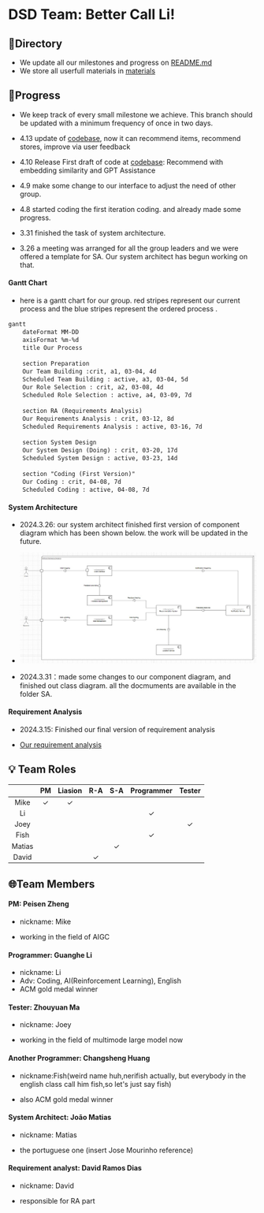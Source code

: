 # DSD Team: Better Call Li!

## 📒Directory

- We update all our milestones and progress on [README.md](./README.md) 
- We store all userfull materials in [materials](./materials) 





## 🚩Progress

- We keep track of every small milestone we achieve. This branch should be updated with a minimum frequency of once in two days. 

- 4.13 update of [codebase](./codebase/), now it can recommend items, recommend stores, improve via user feedback 

- 4.10 Release First draft of code at [codebase](./codebase/): Recommend with embedding similarity and GPT Assistance 

- 4.9 make some change to our interface to adjust the need of other group.

- 4.8 started coding the first iteration coding. and already made some progress.

- 3.31 finished the task of system architecture. 

- 3.26 a meeting was arranged for all the group leaders and we were offered a template for SA. Our system architect has begun working on that.



#### Gantt Chart
 - here is a gantt chart for our group. red stripes represent our current process and the blue stripes represent the ordered process .
```mermaid
gantt
    dateFormat MM-DD
    axisFormat %m-%d
    title Our Process

    section Preparation
    Our Team Building :crit, a1, 03-04, 4d
    Scheduled Team Building : active, a3, 03-04, 5d
    Our Role Selection : crit, a2, 03-08, 4d
    Scheduled Role Selection : active, a4, 03-09, 7d

    section RA (Requirements Analysis)
    Our Requirements Analysis : crit, 03-12, 8d
    Scheduled Requirements Analysis : active, 03-16, 7d

    section System Design
    Our System Design (Doing) : crit, 03-20, 17d
    Scheduled System Design : active, 03-23, 14d

    section "Coding (First Version)"
    Our Coding : crit, 04-08, 7d
    Scheduled Coding : active, 04-08, 7d

```

#### System Architecture
 - 2024.3.26: our system architect finished first version of component diagram which has been shown below. the work will be updated in the future.
 - ![componentDiagram](pics/componentdia.png)

 - 2024.3.31：made some changes to our component diagram, and finished out class diagram. all the docmuments are available in the folder SA.


#### Requirement Analysis

- 2024.3.15: Finished our final version of requirement analysis

- [Our requirement analysis](./req-analysis/req_doc.md) 



## 💡 Team Roles

|        |      PM      |   Liasion    |     R-A      |     S-A      |  Programmer  |    Tester    |
| :----: | :----------: | :----------: | :----------: | :----------: | :----------: | :----------: |
|  Mike  | $\checkmark$ | $\checkmark$ |              |              |              |              |
|   Li   |              |              |              |              | $\checkmark$ |              |
|  Joey  |              |              |              |              |              | $\checkmark$ |
|  Fish  |              |              |              |              | $\checkmark$ |              |
| Matias |              |              |              | $\checkmark$ |              |              |
| David  |              |              | $\checkmark$ |              |              |              |







## 🌐Team Members

#### PM: Peisen Zheng
- nickname: Mike

- working in the field of AIGC

#### Programmer: Guanghe Li 

- nickname: Li
- Adv: Coding, AI(Reinforcement Learning), English
- ACM gold medal winner


#### Tester: Zhouyuan Ma
- nickname: Joey

- working in the field of multimode large model now


#### Another Programmer: Changsheng Huang
- nickname:Fish(weird name huh,nerifish actually, but everybody in the english class call him fish,so let's just say fish)

- also ACM gold medal winner

#### System Architect: João Matias
- nickname: Matias

- the portuguese one (insert Jose Mourinho reference)

#### Requirement analyst: David Ramos Dias
- nickname: David

- responsible for RA part

